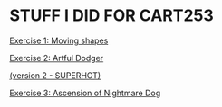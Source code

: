 # STUFF I DID FOR CART253


[Exercise 1: Moving shapes](https://marafrass.github.io/cart253/Exercises/exercise1/index.html)


[Exercise 2: Artful Dodger](https://marafrass.github.io/cart253/Exercises/exercise2/index.html)

[(version 2 - SUPERHOT)](https://marafrass.github.io/cart253/Exercises/exercise2B/index.html)

[Exercise 3: Ascension of Nightmare Dog](https://marafrass.github.io/cart253/Exercises/exercise3/index.html)
